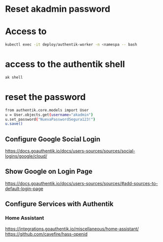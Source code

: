 # Reset akadmin password

# Access to 

```bash
kubectl exec -it deploy/authentik-worker -n <namespa -- bash
```

# access to the authentik shell
```bash
ak shell
```

# reset the password
```bash
from authentik.core.models import User
u = User.objects.get(username="akadmin")
u.set_password("NuevaPasswordSegura123!")
u.save()
```


## Configure Google Social Login

https://docs.goauthentik.io/docs/users-sources/sources/social-logins/google/cloud/

## Show Google on Login Page

https://docs.goauthentik.io/docs/users-sources/sources/#add-sources-to-default-login-page


## Configure Services with Authentik

### Home Assistant

https://integrations.goauthentik.io/miscellaneous/home-assistant/
https://github.com/cavefire/hass-openid

